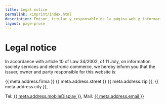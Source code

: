 ```yaml
---
title: Legal notice
permalink: /imprint/index.html
description: Emisor, titular y responsable de la página web y información sobre las técnicas usadas en desarrollo y producción
layout: page-prose
---
```


# Legal notice

In accordance with article 10 of Law 34/2002, of 11 July, on information society services and electronic commerce, we hereby inform you that the issuer, owner and party responsible for this website is:

{{ meta.address.firma }}
{{ meta.address.street }}
{{ meta.address.zip }}, {{ meta.address.city }},

Tel: <a href="tel:{{ meta.address.mobileCall }}">{{ meta.address.mobileDisplay }}</a>,
Mail: <a href="mailto:{{ meta.address.email }}">{{ meta.address.email }}</a>
